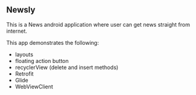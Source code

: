 ## Newsly
This is a News android application where user can get news straight from internet.

This app demonstrates the following:
+ layouts
+ floating action button
+ recyclerView (delete and insert methods)
+ Retrofit
+ Glide
+ WebViewClient